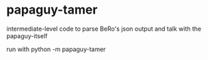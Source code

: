 # papaguy-tamer
intermediate-level code to parse BeRo's json output and talk with the papaguy-itself

run with
python -m papaguy-tamer